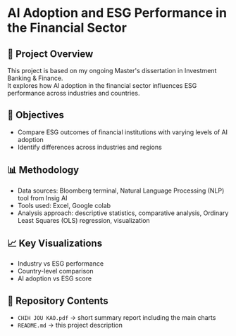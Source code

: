 # AI Adoption and ESG Performance in the Financial Sector

## 📌 Project Overview
This project is based on my ongoing Master's dissertation in Investment Banking & Finance.  
It explores how AI adoption in the financial sector influences ESG performance across industries and countries.

## 🎯 Objectives
- Compare ESG outcomes of financial institutions with varying levels of AI adoption
- Identify differences across industries and regions

## 📊 Methodology
- Data sources: Bloomberg terminal, Natural Language Processing (NLP) tool from Insig AI
- Tools used: Excel, Google colab
- Analysis approach: descriptive statistics, comparative analysis, Ordinary Least Squares (OLS) regression, visualization

## 📈 Key Visualizations
- Industry vs ESG performance 
- Country-level comparison 
- AI adoption vs ESG score

## 📂 Repository Contents
- `CHIH JOU KAO.pdf` → short summary report including the main charts
- `README.md` → this project description

